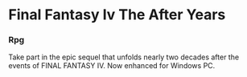 # Final Fantasy Iv The After Years

### Rpg

Take part in the epic sequel that unfolds nearly two decades after the events of FINAL FANTASY IV. Now enhanced for Windows PC.